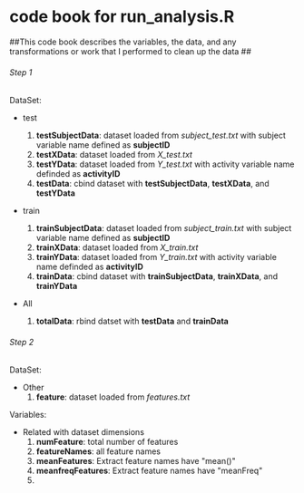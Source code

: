 # code book for run_analysis.R #
##This code book describes the variables, the data, and any transformations or work that I performed to clean up the data ##

###### Step 1 ######
DataSet:
* test
	1. **testSubjectData**: dataset loaded from *subject_test.txt* with subject variable name defined as **subjectID**
	2. **testXData**: dataset loaded from *X_test.txt*
	3. **testYData**: dataset loaded from *Y_test.txt* with activity variable name definded as **activityID**
	4. **testData**: cbind dataset with **testSubjectData**, **testXData**, and **testYData**
* train
	1. **trainSubjectData**: dataset loaded from *subject_train.txt* with subject variable name defined as **subjectID** 
	2. **trainXData**: dataset loaded from *X_train.txt*
	3. **trainYData**: dataset loaded from *Y_train.txt* with activity variable name definded as **activityID**
	4. **trainData**: cbind dataset with **trainSubjectData**, **trainXData**, and **trainYData**
	
* All
	1. **totalData**: rbind datset with **testData** and **trainData**	

###### Step 2 ######	
DataSet:
* Other
	1. **feature**: dataset loaded from *features.txt*
	
Variables:
* Related with dataset dimensions
	1. **numFeature**: total number of features
	2. **featureNames**: all feature names 
	3. **meanFeatures**: Extract feature names have "mean()" 
	4. **meanfreqFeatures**: Extract feature names have "meanFreq"
	5. 
	

